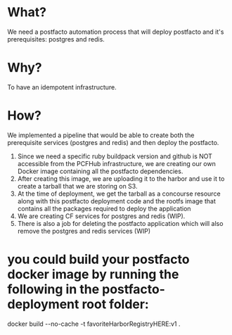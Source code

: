 # What?
  We need a postfacto automation process that will deploy postfacto and it's prerequisites: postgres and redis.
# Why?
  To have an idempotent infrastructure.
# How?
  We implemented a pipeline that would be able to create both the prerequisite services (postgres and redis) and then deploy the postfacto.

1. Since we need a specific ruby buildpack version and github is NOT accessible from the PCFHub infrastructure, we are creating our own Docker image containing all the postfacto dependencies.
2. After creating this image, we are uploading it to the harbor and use it to create a tarball that we are storing on S3.
3. At the time of deployment, we get the tarball as a concourse resource along with this postfacto deployment code and the rootfs image that contains all the packages required to deploy the application
4. We are creating CF services for postgres and redis (WIP).
5. There is also a job for deleting the postfacto application which will also remove the postgres and redis services (WIP)

# you could build your postfacto docker image by running the following in the postfacto-deployment root folder:
docker build --no-cache -t favoriteHarborRegistryHERE:v1 .
